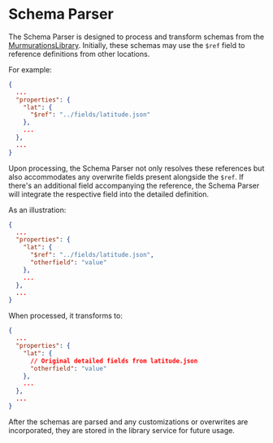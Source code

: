 # Schema Parser

The Schema Parser is designed to process and transform schemas from the [MurmurationsLibrary](https://github.com/MurmurationsNetwork/MurmurationsLibrary). Initially, these schemas may use the `$ref` field to reference definitions from other locations.

For example:
```json
{
  ...
  "properties": {
    "lat": {
      "$ref": "../fields/latitude.json"
    },
    ...
  },
  ...
}
```

Upon processing, the Schema Parser not only resolves these references but also accommodates any overwrite fields present alongside the `$ref`. If there's an additional field accompanying the reference, the Schema Parser will integrate the respective field into the detailed definition.

As an illustration:
```json
{
  ...
  "properties": {
    "lat": {
      "$ref": "../fields/latitude.json",
      "otherfield": "value"
    },
    ...
  },
  ...
}
```

When processed, it transforms to:
```json
{
  ...
  "properties": {
    "lat": {
      // Original detailed fields from latitude.json
      "otherfield": "value"
    },
    ...
  },
  ...
}
```

After the schemas are parsed and any customizations or overwrites are incorporated, they are stored in the library service for future usage.
